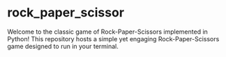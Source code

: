 # rock_paper_scissor
Welcome to the classic game of Rock-Paper-Scissors implemented in Python! This repository hosts a simple yet engaging Rock-Paper-Scissors game designed to run in your terminal.
